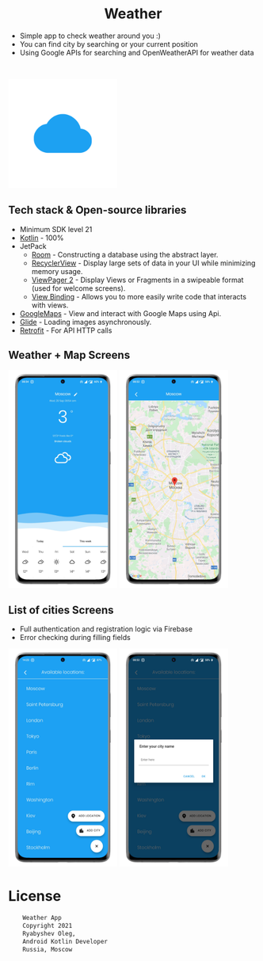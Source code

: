 <h1 align="center">Weather</h1>

- Simple app to check weather around you :)
- You can find city by searching or your current position
- Using Google APIs for searching and OpenWeatherAPI for weather data

<br />

<p align="left">
  <img src="screenshots/logo.png" height="220" />
</p>

## Tech stack & Open-source libraries
- Minimum SDK level 21
- [Kotlin](https://kotlinlang.org/) - 100%
- JetPack
    - [Room](https://developer.android.com/training/data-storage/room) - Constructing a database using the abstract layer.
    - [RecyclerView](https://developer.android.com/guide/topics/ui/layout/recyclerview) - Display large sets of data in your UI while minimizing memory usage.
    - [ViewPager 2](https://developer.android.com/jetpack/androidx/releases/viewpager2) - Display Views or Fragments in a swipeable format (used for welcome screens).
    - [View Binding](https://developer.android.com/topic/libraries/view-binding) - Allows you to more easily write code that interacts with views.
- [GoogleMaps](https://developers.google.com/maps) - View and interact with Google Maps using Api.
- [Glide](https://github.com/bumptech/glide) - Loading images asynchronously.
- [Retrofit](https://square.github.io/retrofit/) - For API HTTP calls

Weather + Map Screens
-----------

<p float="left">
  <img src="screenshots/weather.png" width="220" />
  <img src="screenshots/map.png" width="220" />
</p>

List of cities Screens
-----------

- Full authentication and registration logic via Firebase
- Error checking during filling fields

<p float="left">
  <img src="screenshots/list.png" width="220" />
  <img src="screenshots/list_chooser.png" width="220" /> 
</p>

# License
```
    Weather App
    Copyright 2021
    Ryabyshev Oleg,
    Android Kotlin Developer
    Russia, Moscow
```
